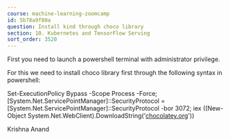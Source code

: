 ```yaml
---
course: machine-learning-zoomcamp
id: 5b78a9f80a
question: Install kind through choco library
section: 10. Kubernetes and TensorFlow Serving
sort_order: 3520
---
```


First you need to launch a powershell terminal with administrator privilege.

For this we need to install choco library first through the following syntax in powershell:

Set-ExecutionPolicy Bypass -Scope Process -Force; [System.Net.ServicePointManager]::SecurityProtocol = [System.Net.ServicePointManager]::SecurityProtocol -bor 3072; iex ((New-Object System.Net.WebClient).DownloadString('[chocolatey.org](https://chocolatey.org/install.ps1)'))

Krishna Anand

